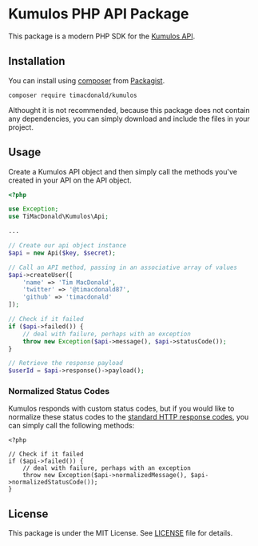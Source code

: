 # Kumulos PHP API Package

This package is a modern PHP SDK for the [Kumulos API](https://docs.kumulos.com/build/api/).

## Installation

You can install using [composer](https://getcomposer.org/) from [Packagist](https://packagist.org/packages/timacdonald/kumulos).

```
composer require timacdonald/kumulos
```

Althought it is not recommended, because this package does not contain any dependencies, you can simply download and include the files in your project.

## Usage

Create a Kumulos API object and then simply call the methods you've created in your API on the API object.

```php
<?php

use Exception;
use TiMacDonald\Kumulos\Api;

...

// Create our api object instance
$api = new Api($key, $secret);

// Call an API method, passing in an associative array of values
$api->createUser([
    'name' => 'Tim MacDonald',
    'twitter' => '@timacdonald87',
    'github' => 'timacdonald'
]);

// Check if it failed
if ($api->failed()) {
    // deal with failure, perhaps with an exception
    throw new Exception($api->message(), $api->statusCode());
}

// Retrieve the response payload
$userId = $api->response()->payload();

```

### Normalized Status Codes

Kumulos responds with custom status codes, but if you would like to normalize these status codes to the [standard HTTP response codes](http://bit.ly/2ovBMPg), you can simply call the following methods:

```
<?php

// Check if it failed
if ($api->failed()) {
    // deal with failure, perhaps with an exception
    throw new Exception($api->normalizedMessage(), $api->normalizedStatusCode());
}

```

## License

This package is under the MIT License. See [LICENSE](https://github.com/timacdonald/kumulos/blob/master/LICENSE.txt) file for details.